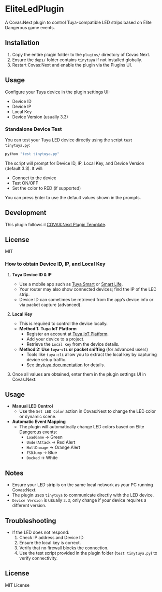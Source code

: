
# EliteLedPlugin

A Covas:Next plugin to control Tuya-compatible LED strips based on Elite Dangerous game events.

## Installation

1. Copy the entire plugin folder to the `plugins/` directory of Covas:Next.
2. Ensure the `deps/` folder contains `tinytuya` if not installed globally.
3. Restart Covas:Next and enable the plugin via the Plugins UI.


## Usage

Configure your Tuya device in the plugin settings UI:
- Device ID
- Device IP
- Local Key
- Device Version (usually 3.3)

### Standalone Device Test

You can test your Tuya LED device directly using the script `test tinytuya.py`:

```bash
python "test tinytuya.py"
```
The script will prompt for Device ID, IP, Local Key, and Device Version (default 3.3). It will:
- Connect to the device
- Test ON/OFF
- Set the color to RED (if supported)

You can press Enter to use the default values shown in the prompts.

## Development

This plugin follows il [COVAS:Next Plugin Template](https://github.com/MaverickMartyn/COVAS-NEXT-Plugin-Template).

## License
MIT

### How to obtain Device ID, IP, and Local Key

1. **Tuya Device ID & IP**
   - Use a mobile app such as [Tuya Smart](https://www.tuya.com/) or [Smart Life](https://www.smartlife.com/).
   - Your router may also show connected devices; find the IP of the LED strip.
   - Device ID can sometimes be retrieved from the app’s device info or via packet capture (advanced).

2. **Local Key**
   - This is required to control the device locally.
   - **Method 1: Tuya IoT Platform**
     - Register an account at [Tuya IoT Platform](https://iot.tuya.com/).
     - Add your device to a project.
     - Retrieve the `Local Key` from the device details.
   - **Method 2: Use `tuya-cli` or packet sniffing** (for advanced users)
     - Tools like `tuya-cli` allow you to extract the local key by capturing device setup traffic.
     - See [tinytuya documentation](https://github.com/jasonacox/tinytuya) for details.

3. Once all values are obtained, enter them in the plugin settings UI in Covas:Next.

## Usage

- **Manual LED Control**
  - Use the `Set LED Color` action in Covas:Next to change the LED color or dynamic scene.
- **Automatic Event Mapping**
  - The plugin will automatically change LED colors based on Elite Dangerous events:
    - `LoadGame` → Green
    - `UnderAttack` → Red Alert
    - `HullDamage` → Orange Alert
    - `FSDJump` → Blue
    - `Docked` → White

## Notes

- Ensure your LED strip is on the same local network as your PC running Covas:Next.
- The plugin uses `tinytuya` to communicate directly with the LED device.
- `Device Version` is usually `3.3`; only change if your device requires a different version.

## Troubleshooting

- If the LED does not respond:
  1. Check IP address and Device ID.
  2. Ensure the local key is correct.
  3. Verify that no firewall blocks the connection.
  4. Use the test script provided in the plugin folder (`test tinytuya.py`) to verify connectivity.

## License

MIT License
